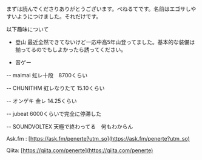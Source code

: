 まずは読んでくださりありがとうございます。ぺねるてです。名前はエゴサしやすいようにつけました。それだけです。


以下趣味について

- 登山 最近全然できてないけど一応中高5年山登ってました。基本的な装備は揃ってるのでもしよかったら誘ってください。

- 音ゲー

-- maimai 虹レ十段　8700くらい

-- CHUNITHM 虹レなりたて 15.10くらい

-- オンゲキ 金レ 14.25くらい

-- jubeat 6000くらいで完全に停滞した

-- SOUNDVOLTEX 天極で終わってる　何もわからん

Ask.fm : [https://ask.fm/penerte?utm_so](https://ask.fm/penerte?utm_so)

Qiita: [https://qiita.com/penerte](https://qiita.com/penerte)